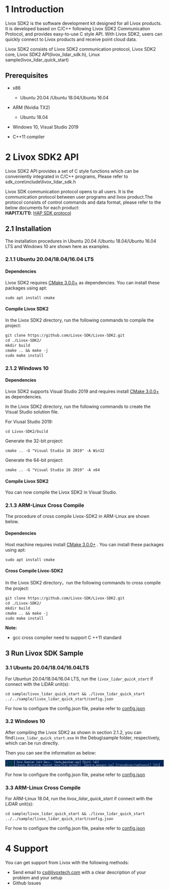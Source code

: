 # 1 Introduction

Livox SDK2 is the software development kit designed for all Livox products. It is developed based on C/C++ following Livox SDK2 Communication Protocol, and provides easy-to-use C style API. With Livox SDK2, users can quickly connect to Livox products and receive point cloud data. 

Livox SDK2 consists of Livox SDK2 communication protocol, Livox SDK2 core, Livox SDK2 API(livox_lidar_sdk.h), Linux sample(livox_lidar_quick_start)

## Prerequisites
* x86
  * Ubuntu 20.04 /Ubuntu 18.04/Ubuntu 16.04

* ARM (Nvidia TX2) 
  * Ubuntu 18.04

* Windows 10, Visual Studio 2019
* C++11 compiler 



# 2 Livox SDK2 API

Livox SDK2 API provides a set of C style functions which can be conveniently integrated in C/C++ programs, Please refer to sdk_core\include\livox_lidar_sdk.h<br>

Livox SDK communication protocol opens to all users. It is the communication protocol between user programs and livox product.The protocol consists of control commands and data format, please refer to the below documents for each product:<br>
**HAP(TX/T1)**: [HAP SDK protocol](<https://github.com/Livox-SDK/Livox-SDK2/wiki/Livox-SDK-Communication-Protocol-HAP>)


## 2.1 Installation
The installation procedures in Ubuntu 20.04 /Ubuntu 18.04/Ubuntu 16.04 LTS and Windows 10 are shown here as examples. 
### 2.1.1 Ubuntu 20.04/18.04/16.04 LTS
#### Dependencies
Livox SDK2 requires [CMake 3.0.0+](https://cmake.org/) as dependencies. You can install these packages using apt:  
```
sudo apt install cmake
```
#### Compile Livox SDK2

In the Livox SDK2 directory, run the following commands to compile the project: 
```
git clone https://github.com/Livox-SDK/Livox-SDK2.git
cd ./Livox-SDK2/
mkdir build
cmake .. && make -j
sudo make install
```

### 2.1.2 Windows 10

#### Dependencies
Livox SDK2 supports Visual Studio 2019 and requires install [CMake 3.0.0+](https://cmake.org/) as dependencies.  

In the Livox SDK2 directory, run the following commands to create the Visual Studio solution file. 

For Viusal Studio 2019:

```
cd Livox-SDK2/build
```
Generate the 32-bit project:

```
cmake .. -G "Visual Studio 16 2019" -A Win32
```
Generate the 64-bit project:
```
cmake .. -G "Visual Studio 16 2019" -A x64
```

#### Compile Livox SDK2
You can now compile the Livox SDK2 in Visual Studio.

### 2.1.3 ARM-Linux Cross Compile

The procedure of cross compile Livox-SDK2 in ARM-Linux are shown below.

#### Dependencies

Host machine requires install [CMake 3.0.0+](https://cmake.org/) . You can install these packages using apt:

```
sudo apt install cmake
```

#### Cross Compile Livox-SDK2

In the Livox SDK2 directory，run the following commands to cross compile the project:

```
git clone https://github.com/Livox-SDK/Livox-SDK2.git
cd ./Livox-SDK2/
mkdir build
cmake .. && make -j
sudo make install
```

**Note:**

- gcc  cross compiler need to support C ++11 standard

## 3 Run Livox SDK Sample

### 3.1 Ubuntu 20.04/18.04/16.04LTS
For Ubuntun 20.04/18.04/16.04 LTS, run the *`livox_lidar_quick_start`* if connect with the LiDAR unit(s):
```
cd sample/livox_lidar_quick_start && ./livox_lidar_quick_start ../../sample/livox_lidar_quick_start/config.json
```

For how to configure the config.json file, pealse refer to [config.json](<https://github.com/Livox-SDK/Livox-SDK2/wiki/hap-config-file-description>)



### 3.2 Windows 10
After compiling the Livox SDK2 as shown in section 2.1.2, you can find`livox_lidar_quick_start.exe` in the Debug\sample folder, respectively, which can be run directly. 

Then you can see the information as below:

![](doc/images/sdk_init.png)

For how to configure the config.json file, pealse refer to [config.json](<https://github.com/Livox-SDK/Livox-SDK2/wiki/hap-config-file-description>)

### 3.3 ARM-Linux Cross Compile

For ARM-Linux 18.04,  run the *livox_lidar_quick_start* if connect with the LiDAR unit(s):

```
cd sample/livox_lidar_quick_start && ./livox_lidar_quick_start ../../sample/livox_lidar_quick_start/config.json
```

For how to configure the config.json file, pealse refer to [config.json](<https://github.com/Livox-SDK/Livox-SDK2/wiki/hap-config-file-description>)



# 4 Support

You can get support from Livox with the following methods:
* Send email to cs@livoxtech.com with a clear description of your problem and your setup
* Github Issues

